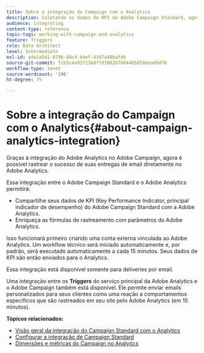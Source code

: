```yaml
---
title: Sobre a integração do Campaign com o Analytics
description: Coletando os dados de KPI do Adobe Campaign Standard, agora é possível compartilhar dados de campanha com o Adobe Analytics para medir as métricas de marketing por email do Adobe Campaign.
audience: integrating
content-type: reference
topic-tags: working-with-campaign-and-analytics
feature: Triggers
role: Data Architect
level: Intermediate
exl-id: ada1a5d1-879b-49cd-b4ef-43d7a40bafdb
source-git-commit: fcb5c4a92f23bdffd1082b7b044b5859dead9d70
workflow-type: tm+mt
source-wordcount: '196'
ht-degree: 7%

---
```


# Sobre a integração do Campaign com o Analytics{#about-campaign-analytics-integration}

Graças à integração do Adobe Analytics no Adobe Campaign, agora é possível rastrear o sucesso de suas entregas de email diretamente no Adobe Analytics.

Essa integração entre o Adobe Campaign Standard e o Adobe Analytics permitirá:

* Compartilhe seus dados de KPI (Key Performance Indicator, principal indicador de desempenho) do Adobe Campaign Standard com a Adobe Analytics.
* Enriqueça as fórmulas de rastreamento com parâmetros do Adobe Analytics.

Isso funcionará primeiro criando uma conta externa vinculada ao Adobe Analytics. Um workflow técnico será iniciado automaticamente e, por padrão, será executado automaticamente a cada 15 minutos. Seus dados de KPI são então enviados para o Analytics.

Essa integração está disponível somente para deliveries por email.

Uma integração entre os **Triggers** do serviço principal da Adobe Analytics e o Adobe Campaign também está disponível. Ele permite enviar emails personalizados para seus clientes como uma reação a comportamentos específicos que são rastreados em seu site pelo Adobe Analytics (em 15 minutos).

**Tópicos relacionados:**

* [Visão geral da integração do Campaign Standard com o Analytics](https://experienceleague.adobe.com/docs/analytics/integration/adobe-campaign.html)
* [Configurar a integração de Campaign Standard](https://experienceleague.adobe.com/docs/campaign-standard/using/integrating-with-adobe-cloud/working-with-campaign-and-analytics/configure-campaign-analytics-integration.html)
* [Dimensões e métricas do Campaign no Analytics](../../integrating/using/campaign-dimensions-and-metrics-in-analytics.md)
